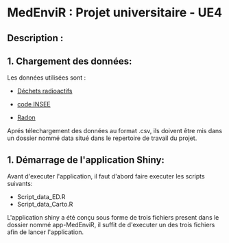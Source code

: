 # MedEnviR : Projet universitaire - UE4 

## Description : 



## 1. Chargement des données:

Les données utilisées sont :

- [Déchets radioactifs](https://inventaire.andra.fr/les-donnees/linventaire-national-en-open-data) 

- [code INSEE](https://data.opendatasoft.com/explore/dataset/code-postal-code-insee-2015%40public/information/)

- [Radon](https://www.data.gouv.fr/fr/datasets/connaitre-le-potentiel-radon-de-ma-commune/)


Aprés télechargement des données au format .csv, ils doivent être mis dans un dossier nommé data situé dans le repertoire de travail du projet.

## 1. Démarrage de l'application Shiny:

Avant d'executer l'application, il faut d'abord faire executer les scripts suivants:

- Script_data_ED.R
- Script_data_Carto.R

L'application shiny a été conçu sous forme de trois fichiers present dans le dossier nommé app-MedEnviR,
il suffit de d'executer un des trois fichiers afin de lancer l'application.




